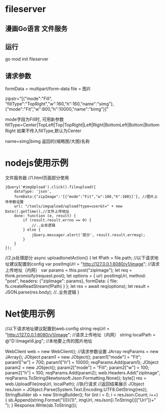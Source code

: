 # fileserver
## 漫画Go语言 文件服务


## 运行
go mod init fileserver

## 请求参数
formData = multipart/form-data
file = 图片

zipstr="[{"mode":"Fill", "fillType":"TopRight","w":160,"h":160,"name":"simg"},{"mode":"Fit","w":800,"h":10000,"name":"bimg"}]"

mode字段为Fill时, 可用新参数fillType=Center|TopLeft|Top|TopRight|Left|Right|BottomLeft|Bottom|BottomRight 如果不传入fillType,默认为Center

name=simg|bimg  返回的(缩略图/大图)名称


# nodejs使用示例
文件服务器
//1.html页面部分使用
``` jQuery
jQuery('#imgUpload').click().fileupload({
    dataType: 'json',
    formData:{"zipImage":'[{"mode":"Fit","w":100,"h":100}]'}, //图片上传参数设置
    url: "/tools/imgupload/upload?type=user&t=" + new Date().getTime(),//文件上传地址
    done: function (e, result) {
        if (result.result.errno == 0) {
            //..业务逻辑
        } else {
            jQuery.messager.alert('提示', result.result.errmsg);
        }
    }
});
``` 


//2.js处理部分
async uploadtonetAction() {
    let fPath = file.path;
    //以下请求地址建议配置到config
    var postImgUrl = "http://127.0.0.1:8080/v1/image"; //请求上传地址（内网）
    var params = this.post("zipImage");
    let req = think.promisify(request.post);
    let options = {
        url: postImgUrl,
        method: "post",
        headers: {"zipImage": params},
        formData: {
            file: fs.createReadStream(fPath)
        }
    };
    let res = await req(options);
    let result = JSON.parse(res.body);
    //..业务逻辑
}

# Net使用示例

//以下请求地址建议配置到web.config
string reqUrl = "http://127.0.0.1:8080/v1/image";   //请求上传地址（内网）
string localPath = @"D:\Image\6.jpg";                   //本地要上传的图片地址

WebClient web = new WebClient();
//请求参数设置
JArray reqParams = new JArray();
JObject param1 = new JObject();
param1["mode"] = "Fit";
param1["w"] = 700;
param1["h"] = 10000;
reqParams.Add(param1);
JObject param2 = new JObject();
param2["mode"] = "Fill";
param2["w"] = 100;
param2["h"] = 100;
reqParams.Add(param2);
web.Headers.Add("zipImage", reqParams.ToString(Newtonsoft.Json.Formatting.None));
byte[] res = web.UploadFile(reqUrl, localPath); //执行请求
//返回结果展示
JObject resJson = JObject.Parse(System.Text.Encoding.UTF8.GetString(res));
StringBuilder sb = new StringBuilder();
for (int i = 0; i < resJson.Count; i++)
{
    sb.Append(string.Format("{0}{1}", imgUrl, resJson[i.ToString()]["Uri"])+"<br>");
}
Response.Write(sb.ToString());

